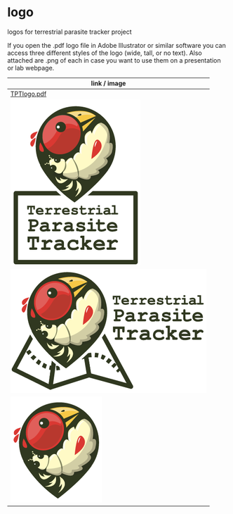 # logo
logos for terrestrial parasite tracker project

If you open the .pdf logo file in Adobe Illustrator or similar software you can access three different styles of the logo (wide, tall, or no text). Also attached are .png of each in case you want to use them on a presentation or lab webpage.

 | link / image |
 | --- |
 | [TPTlogo.pdf](TPTlogo.pdf) |
 | [![TPTlogo_tall.png](TPTlogo_tall.png)](TPTlogo_tall.png) |
 | [![TPTlogo_wide.png](TPTlogo_wide.png)](TPTlogo_wide.png) |
 | [![TPTlogo_notext.png](TPTlogo_notext.png)](TPTlogo_notext) |
